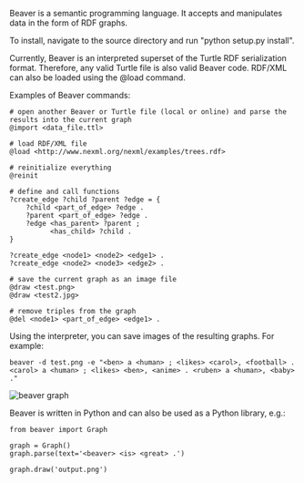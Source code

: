 Beaver is a semantic programming language. It accepts and manipulates data in the form of RDF graphs.

To install, navigate to the source directory and run "python setup.py install".

Currently, Beaver is an interpreted superset of the Turtle RDF serialization format. Therefore, any valid 
Turtle file is also valid Beaver code. RDF/XML can also be loaded using the @load command.


Examples of Beaver commands:

    # open another Beaver or Turtle file (local or online) and parse the results into the current graph
    @import <data_file.ttl>

    # load RDF/XML file
    @load <http://www.nexml.org/nexml/examples/trees.rdf>

    # reinitialize everything
    @reinit
    
    # define and call functions
    ?create_edge ?child ?parent ?edge = {
        ?child <part_of_edge> ?edge .
        ?parent <part_of_edge> ?edge .
        ?edge <has_parent> ?parent ;
              <has_child> ?child .
    }
    
    ?create_edge <node1> <node2> <edge1> .
    ?create_edge <node2> <node3> <edge2> .

    # save the current graph as an image file
    @draw <test.png>
    @draw <test2.jpg>

    # remove triples from the graph
    @del <node1> <part_of_edge> <edge1> .


Using the interpreter, you can save images of the resulting graphs. For example:

    beaver -d test.png -e "<ben> a <human> ; <likes> <carol>, <football> . <carol> a <human> ; <likes> <ben>, <anime> . <ruben> a <human>, <baby> ."

![beaver graph](http://i.imgur.com/A067V.jpg)

Beaver is written in Python and can also be used as a Python library, e.g.:

    from beaver import Graph
    
    graph = Graph()
    graph.parse(text='<beaver> <is> <great> .')
    
    graph.draw('output.png')